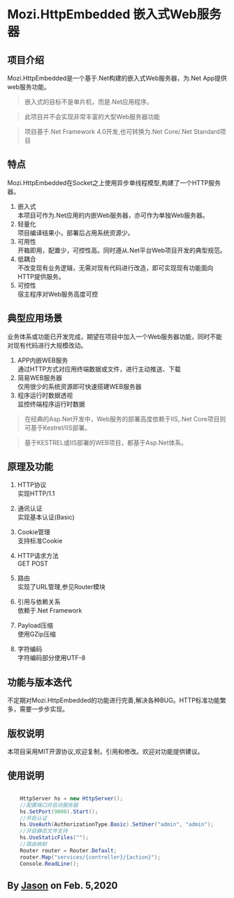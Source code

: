 ﻿# Mozi.HttpEmbedded 嵌入式Web服务器

## 项目介绍

Mozi.HttpEmbedded是一个基于.Net构建的嵌入式Web服务器，为.Net App提供web服务功能。

> 嵌入式的目标不是单片机，而是.Net应用程序。

> 此项目并不会实现非常丰富的大型Web服务器功能

> 项目基于.Net Framework 4.0开发,也可转换为.Net Core/.Net Standard项目


## 特点

Mozi.HttpEmbedded在Socket之上使用异步单线程模型,构建了一个HTTP服务器。

1. 嵌入式  
	本项目可作为.Net应用的内嵌Web服务器，亦可作为单独Web服务器。
2. 轻量化  
	项目编译结果小，部署后占用系统资源少。
3. 可用性  
	开箱即用，配置少，可控性高。同时遵从.Net平台Web项目开发的典型规范。
4. 低耦合  
	不改变现有业务逻辑，无需对现有代码进行改造，即可实现现有功能面向HTTP提供服务。
5. 可控性  
	宿主程序对Web服务高度可控

## 典型应用场景

业务体系或功能已开发完成，期望在项目中加入一个Web服务器功能，同时不能对现有代码进行大规模改动。

1. APP内嵌WEB服务  
	通过HTTP方式对应用终端数据或文件，进行主动推送、下载
2. 简易WEB服务器  
	仅用很少的系统资源即可快速搭建WEB服务器
3. 程序运行时数据透视  
	监控终端程序运行时数据

> 在经典的Asp.Net开发中，Web服务的部署高度依赖于IIS,.Net Core项目则可基于Kestrel/IIS部署。

> 基于KESTREL或IIS部署的WEB项目，都基于Asp.Net体系。

## 原理及功能

1. HTTP协议  
	实现HTTP/1.1

2. 通讯认证  
	实现基本认证(Basic)

3. Cookie管理  
	支持标准Cookie

4. HTTP请求方法  
	GET POST

5. 路由  
	实现了URL管理,参见Router模块

6. 引用与依赖关系  
	依赖于.Net Framework

7. Payload压缩  
	使用GZip压缩

8. 字符编码  
	字符编码部分使用UTF-8

## 功能与版本迭代
   不定期对Mozi.HttpEmbedded的功能进行完善,解决各种BUG。HTTP标准功能繁多，需要一步步实现。

## 版权说明
本项目采用MIT开源协议,欢迎复制，引用和修改。欢迎对功能提供建议。

## 使用说明

~~~csharp

    HttpServer hs = new HttpServer();
    //配置端口并启动服务器
    hs.SetPort(9000).Start();
    //开启认证
    hs.UseAuth(AuthorizationType.Basic).SetUser("admin", "admin");
    //开启静态文件支持
    hs.UseStaticFiles("");
    //路由映射
    Router router = Router.Default;
    router.Map("services/{controller}/{action}");
    Console.ReadLine();

~~~

## By [Jason][1] on Feb. 5,2020

[1]:mailto:brotherqian@163.com